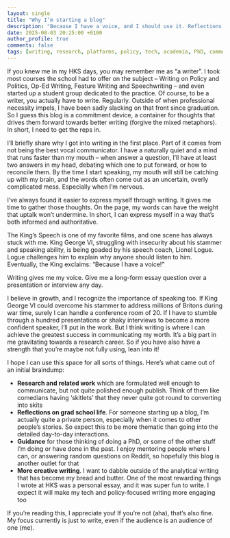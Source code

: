```yaml
---
layout: single
title: "Why I’m starting a blog"
description: "Because I have a voice, and I should use it. Reflections on writing and my plans for the blog"
date: 2025-08-03 20:25:00 +0100
author_profile: true
comments: false
tags: [writing, research, platforms, policy, tech, academia, PhD, communication, blogging]
---
```


If you knew me in my HKS days, you may remember me as “a writer”. I took most courses the school had to offer on the subject – Writing on Policy and Politics, Op-Ed Writing, Feature Writing and Speechwriting – and even started up a student group dedicated to the practice. Of course, to be a writer, you actually have to write. Regularly. Outside of when professional necessity impels, I have been sadly slacking on that front since graduation. So I guess this blog is a commitment device, a container for thoughts that drives them forward towards better writing (forgive the mixed metaphors). In short, I need to get the reps in.

<!--more-->

I’ll briefly share why I got into writing in the first place. Part of it comes from not being the best vocal communicator. I have a naturally quiet and a mind that runs faster than my mouth – when answer a question, I’ll have at least two answers in my head, debating which one to put forward, or how to reconcile them. By the time I start speaking, my mouth will still be catching up with my brain, and the words often come out as an uncertain, overly complicated mess. Especially when I’m nervous.

I’ve always found it easier to express myself through writing. It gives me time to gather those thoughts. On the page, my words can have the weight that uptalk won’t undermine. In short, I can express myself in a way that’s both informed and authoritative.

The King’s Speech is one of my favorite films, and one scene has always stuck with me. King George VI, struggling with insecurity about his stammer and speaking ability, is being goaded by his speech coach, Lionel Logue. Logue challenges him to explain why anyone should listen to him. Eventually, the King exclaims: “Because I have a voice!”

Writing gives me my voice. Give me a long-form essay question over a presentation or interview any day.

I believe in growth, and I recognize the importance of speaking too. If King George VI could overcome his stammer to address millions of Britons during war time, surely I can handle a conference room of 20. If I have to stumble through a hundred presentations or shaky interviews to become a more confident speaker, I’ll put in the work. But I think writing is where I can achieve the greatest success in communicating my worth. It’s a big part in me gravitating towards a research career. So if you have also have a strength that you’re maybe not fully using, lean into it!

I hope I can use this space for all sorts of things. Here’s what came out of an initial braindump:

- **Research and related work** which are formulated well enough to communicate, but not quite polished enough publish. Think of them like comedians having ‘skitlets’ that they never quite got round to converting into skits
- **Reflections on grad school life**. For someone starting up a blog, I’m actually quite a private person, especially when it comes to other people’s stories. So expect this to be more thematic than going into the detailed day-to-day interactions.
- **Guidance** for those thinking of doing a PhD, or some of the other stuff I’m doing or have done in the past. I enjoy mentoring people where I can, or answering random questions on Reddit, so hopefully this blog is another outlet for that
- **More creative writing**. I want to dabble outside of the analytical writing that has become my bread and butter. One of the most rewarding things I wrote at HKS was a personal essay, and it was super fun to write. I expect it will make my tech and policy-focused writing more engaging too

If you’re reading this, I appreciate you! If you’re not (aha), that’s also fine. My focus currently is just to write, even if the audience is an audience of one (me).
